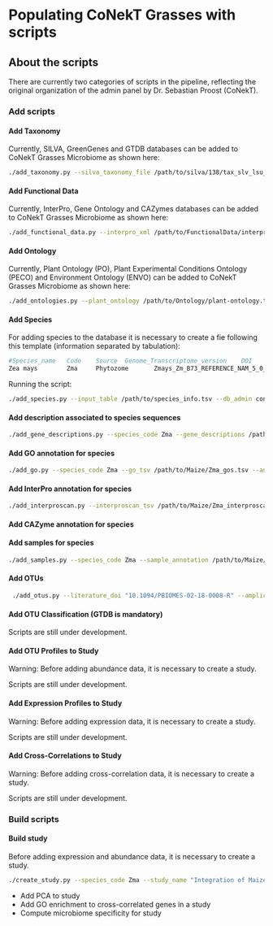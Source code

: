# Populating CoNekT Grasses with scripts

## About the scripts

There are currently two categories of scripts in the pipeline, reflecting the original organization of the admin panel by Dr. Sebastian Proost (CoNekT).

### Add scripts

#### Add Taxonomy


Currently, SILVA, GreenGenes and GTDB databases can be added to CoNekT Grasses Microbiome as shown here:

```bash
./add_taxonomy.py --silva_taxonomy_file /path/to/silva/138/tax_slv_lsu_138.1.txt --silva_release 138.1 --gg_taxonomy_file /path/to/gg_13_5/gg_13_5_taxonomy.txt --gg_release 13.5 --gtdb_taxonomy_file /path/to/gtdb/214/bac120_taxonomy_r214.tsv --gtdb_release 214 --db_admin conekt_microbiome_admin --db_name conekt_microbiome_db
```

#### Add Functional Data


Currently, InterPro, Gene Ontology and CAZymes databases can be added to CoNekT Grasses Microbiome as shown here:

```bash
./add_functional_data.py --interpro_xml /path/to/FunctionalData/interpro.xml --gene_ontology_obo /path/to/FunctionalData/go.obo --cazyme /path/to/FunctionalData/CAZyDB.07302020.fam-activities.txt --db_admin conekt_microbiome_admin --db_name conekt_microbiome_db
```

#### Add Ontology


Currently, Plant Ontology (PO), Plant Experimental Conditions Ontology (PECO) and Environment Ontology (ENVO) can be added to CoNekT Grasses Microbiome as shown here:

```bash
./add_ontologies.py --plant_ontology /path/to/Ontology/plant-ontology.txt --plant_e_c_ontology /path/to/Ontology/peco.tsv --envo /path/to/Ontology/envo_09012024.txt --db_admin conekt_microbiome_admin --db_name conekt_microbiome_db
```

#### Add Species


For adding species to the database it is necessary to create a fie following this template (information separated by tabulation):

```bash
#Species_name   Code    Source  Genome_Transcriptome_version    DOI     CDS_file        RNA_file
Zea mays        Zma     Phytozome       Zmays_Zm_B73_REFERENCE_NAM_5_0_55       10.1126/science.abg5289 /path/to/Maize/Zma_cds.fa      /path/to/Maize/Zma_rnas.fa
```

Running the script:

```bash
./add_species.py --input_table /path/to/species_info.tsv --db_admin conekt_microbiome_admin --db_name conekt_microbiome_db
```

#### Add description associated to species sequences


```bash
./add_gene_descriptions.py --species_code Zma --gene_descriptions /path/to/Maize/Zma_cds_descriptions.txt --db_admin conekt_microbiome_admin --db_name conekt_microbiome_db
```

#### Add GO annotation for species


```bash
./add_go.py --species_code Zma --go_tsv /path/to/Maize/Zma_gos.tsv --annotation_source "GOs from InterProScan" --db_admin conekt_microbiome_admin --db_name conekt_microbiome_db
```

#### Add InterPro annotation for species


```bash
./add_interproscan.py --interproscan_tsv /path/to/Maize/Zma_interproscan.tsv --species_code Zma --db_admin conekt_microbiome_admin --db_name conekt_microbiome_db
```

#### Add CAZyme annotation for species



#### Add samples for species


```bash
./add_samples.py --species_code Zma --sample_annotation /path/to/Maize/Zma_sample_annotation.txt --db_admin conekt_microbiome_admin --db_name conekt_microbiome_db
```

#### Add OTUs

```bash
 ./add_otus.py --literature_doi "10.1094/PBIOMES-02-18-0008-R" --amplicon_marker 16S --primer_pair "515F-1401R" --method_description "Brief description of the method used to generate OTUs" --clustering_method open_reference --clustering_algorithm qiime1 --clustering_threshold 0.97 --clustering_reference_db greengenes --clustering_reference_db_release 13_5 --db_admin conekt_microbiome_admin --db_name conekt_microbiome_db --fasta_file /path/to/Maize/rep_set_conekt.fna
```

#### Add OTU Classification (GTDB is mandatory)

Scripts are still under development.


#### Add OTU Profiles to Study

Warning: Before adding abundance data, it is necessary to create a study.

Scripts are still under development.


#### Add Expression Profiles to Study

Warning: Before adding expression data, it is necessary to create a study.

Scripts are still under development.


#### Add Cross-Correlations to Study

Warning: Before adding cross-correlation data, it is necessary to create a study.

Scripts are still under development.


### Build scripts

#### Build study


Before adding expression and abundance data, it is necessary to create a study.

```bash
./create_study.py --species_code Zma --study_name "Integration of Maize Microbiome and Transcriptome in leaves" --study_description "Integration of Maize Microbiome and Transcriptome in leaves to understand the role of microbiome in plant transcriptome" --study_type expression_metataxonomics --krona_file /home/santosrac/Repositories/conekt_grasses_microbiome/CoNekT_Grasses_Microbiome/tests/data/microbiome_data/otus/text.krona.html --db_admin conekt_microbiome_admin --db_name conekt_microbiome_db
```




 * Add PCA to study
 * Add GO enrichment to cross-correlated genes in a study
 * Compute microbiome specificity for study
 